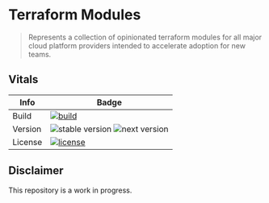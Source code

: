 # Terraform Modules

> Represents a collection of opinionated terraform modules for all major cloud platform providers intended to
> accelerate adoption for new teams.

## Vitals

| Info     | Badge                                                                |
|----------|----------------------------------------------------------------------|
| Build    | [![build][build-badge-url]][build-url]                               |
| Version  | ![stable version][stable-badge-url] ![next version][next-badge-url]  |
| License  | [![license][license-badge-url]][license-url]                         |

## Disclaimer

This repository is a work in progress.


[build-badge-url]: https://github.com/deavon-and-tiffany/terraform-modules/workflows/Release%20Workflow/badge.svg
[stable-badge-url]: https://img.shields.io/github/v/release/deavon-and-tiffany/terraform-modules?label=stable
[next-badge-url]: https://img.shields.io/github/v/release/deavon-and-tiffany/terraform-modules?include_prereleases&label=next
[license-badge-url]: https://img.shields.io/github/license/deavon-and-tiffany/terraform-modules

[license-url]: LICENSE
[build-url]: https://github.com/deavon-and-tiffany/terraform-modules/actions
